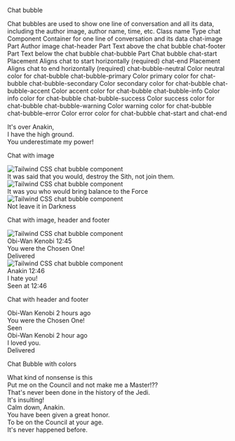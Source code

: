 Chat bubble

Chat bubbles are used to show one line of conversation and all its data, including the author image, author name, time, etc.
Class name
Type
chat Component
Container for one line of conversation and its data
chat-image
Part
Author image
chat-header
Part
Text above the chat bubble
chat-footer
Part
Text below the chat bubble
chat-bubble
Part
Chat bubble
chat-start
Placement
Aligns chat to start horizontally (required)
chat-end
Placement
Aligns chat to end horizontally (required)
chat-bubble-neutral
Color
neutral color for chat-bubble
chat-bubble-primary
Color
primary color for chat-bubble
chat-bubble-secondary
Color
secondary color for chat-bubble
chat-bubble-accent
Color
accent color for chat-bubble
chat-bubble-info
Color
info color for chat-bubble
chat-bubble-success
Color
success color for chat-bubble
chat-bubble-warning
Color
warning color for chat-bubble
chat-bubble-error
Color
error color for chat-bubble
chat-start and chat-end

<div className="chat chat-start">
  <div className="chat-bubble">
    It's over Anakin,
    <br />
    I have the high ground.
  </div>
</div>
<div className="chat chat-end">
  <div className="chat-bubble">You underestimate my power!</div>
</div>

Chat with image

<div className="chat chat-start">
  <div className="chat-image avatar">
    <div className="w-10 rounded-full">
      <img
        alt="Tailwind CSS chat bubble component"
        src="https://img.daisyui.com/images/profile/demo/kenobee@192.webp"
      />
    </div>
  </div>
  <div className="chat-bubble">It was said that you would, destroy the Sith, not join them.</div>
</div>
<div className="chat chat-start">
  <div className="chat-image avatar">
    <div className="w-10 rounded-full">
      <img
        alt="Tailwind CSS chat bubble component"
        src="https://img.daisyui.com/images/profile/demo/kenobee@192.webp"
      />
    </div>
  </div>
  <div className="chat-bubble">It was you who would bring balance to the Force</div>
</div>
<div className="chat chat-start">
  <div className="chat-image avatar">
    <div className="w-10 rounded-full">
      <img
        alt="Tailwind CSS chat bubble component"
        src="https://img.daisyui.com/images/profile/demo/kenobee@192.webp"
      />
    </div>
  </div>
  <div className="chat-bubble">Not leave it in Darkness</div>
</div>

Chat with image, header and footer

<div className="chat chat-start">
  <div className="chat-image avatar">
    <div className="w-10 rounded-full">
      <img
        alt="Tailwind CSS chat bubble component"
        src="https://img.daisyui.com/images/profile/demo/kenobee@192.webp"
      />
    </div>
  </div>
  <div className="chat-header">
    Obi-Wan Kenobi
    <time className="text-xs opacity-50">12:45</time>
  </div>
  <div className="chat-bubble">You were the Chosen One!</div>
  <div className="chat-footer opacity-50">Delivered</div>
</div>
<div className="chat chat-end">
  <div className="chat-image avatar">
    <div className="w-10 rounded-full">
      <img
        alt="Tailwind CSS chat bubble component"
        src="https://img.daisyui.com/images/profile/demo/anakeen@192.webp"
      />
    </div>
  </div>
  <div className="chat-header">
    Anakin
    <time className="text-xs opacity-50">12:46</time>
  </div>
  <div className="chat-bubble">I hate you!</div>
  <div className="chat-footer opacity-50">Seen at 12:46</div>
</div>

Chat with header and footer

<div className="chat chat-start">
  <div className="chat-header">
    Obi-Wan Kenobi
    <time className="text-xs opacity-50">2 hours ago</time>
  </div>
  <div className="chat-bubble">You were the Chosen One!</div>
  <div className="chat-footer opacity-50">Seen</div>
</div>
<div className="chat chat-start">
  <div className="chat-header">
    Obi-Wan Kenobi
    <time className="text-xs opacity-50">2 hour ago</time>
  </div>
  <div className="chat-bubble">I loved you.</div>
  <div className="chat-footer opacity-50">Delivered</div>
</div>

Chat Bubble with colors

<div className="chat chat-start">
  <div className="chat-bubble chat-bubble-primary">What kind of nonsense is this</div>
</div>
<div className="chat chat-start">
  <div className="chat-bubble chat-bubble-secondary">
    Put me on the Council and not make me a Master!??
  </div>
</div>
<div className="chat chat-start">
  <div className="chat-bubble chat-bubble-accent">
    That's never been done in the history of the Jedi.
  </div>
</div>
<div className="chat chat-start">
  <div className="chat-bubble chat-bubble-neutral">It's insulting!</div>
</div>
<div className="chat chat-end">
  <div className="chat-bubble chat-bubble-info">Calm down, Anakin.</div>
</div>
<div className="chat chat-end">
  <div className="chat-bubble chat-bubble-success">You have been given a great honor.</div>
</div>
<div className="chat chat-end">
  <div className="chat-bubble chat-bubble-warning">To be on the Council at your age.</div>
</div>
<div className="chat chat-end">
  <div className="chat-bubble chat-bubble-error">It's never happened before.</div>
</div>
